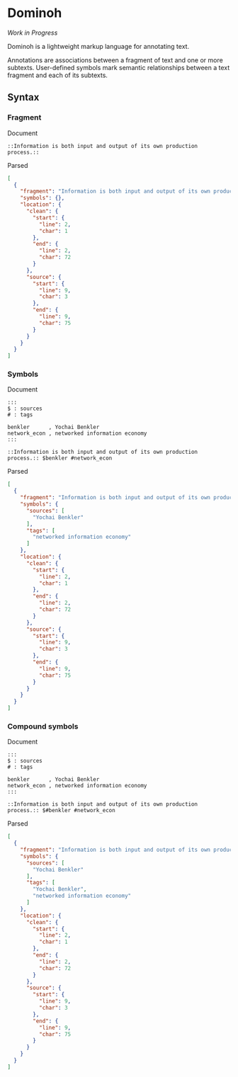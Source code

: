 # Dominoh

_Work in Progress_

Dominoh is a lightweight markup language for annotating text. 

Annotations are associations between a fragment of text and one or more subtexts. 
User-defined symbols mark semantic relationships between a text fragment and 
each of its subtexts.

## Syntax


### Fragment

Document

```
::Information is both input and output of its own production process.::
```

Parsed

```json
[
  {
    "fragment": "Information is both input and output of its own production process.",
    "symbols": {},
    "location": {
      "clean": {
        "start": {
          "line": 2,
          "char": 1
        },
        "end": {
          "line": 2,
          "char": 72 
        }
      },
      "source": {
        "start": {
          "line": 9,
          "char": 3
        },
        "end": {
          "line": 9,
          "char": 75 
        }
      }
    }
  }
]
```


### Symbols

Document

```
:::
$ : sources
# : tags

benkler      , Yochai Benkler
network_econ , networked information economy
:::

::Information is both input and output of its own production process.:: $benkler #network_econ
```

Parsed

```json
[
  {
    "fragment": "Information is both input and output of its own production process.",
    "symbols": {
      "sources": [
        "Yochai Benkler"
      ],
      "tags": [
        "networked information economy"
      ]
    },
    "location": {
      "clean": {
        "start": {
          "line": 2,
          "char": 1
        },
        "end": {
          "line": 2,
          "char": 72 
        }
      },
      "source": {
        "start": {
          "line": 9,
          "char": 3
        },
        "end": {
          "line": 9,
          "char": 75 
        }
      }
    }
  }
]
```


### Compound symbols

Document

```
:::
$ : sources
# : tags

benkler      , Yochai Benkler
network_econ , networked information economy
:::

::Information is both input and output of its own production process.:: $#benkler #network_econ
```

Parsed

```json
[
  {
    "fragment": "Information is both input and output of its own production process.",
    "symbols": {
      "sources": [
        "Yochai Benkler"
      ],
      "tags": [
        "Yochai Benkler",
        "networked information economy"
      ]
    },
    "location": {
      "clean": {
        "start": {
          "line": 2,
          "char": 1
        },
        "end": {
          "line": 2,
          "char": 72 
        }
      },
      "source": {
        "start": {
          "line": 9,
          "char": 3
        },
        "end": {
          "line": 9,
          "char": 75 
        }
      }
    }
  }
]
```
